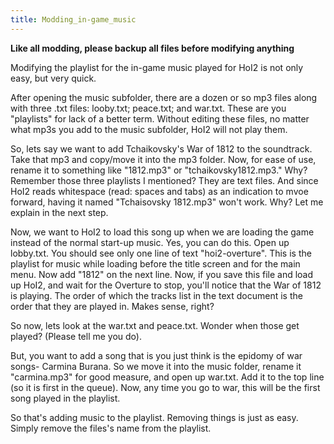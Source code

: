 ```yaml
---
title: Modding_in-game_music
---
```



**Like all modding, please backup all files before modifying anything**

Modifying the playlist for the in-game music played for HoI2 is not only
easy, but very quick.

After opening the music subfolder, there are a dozen or so mp3 files
along with three .txt files: looby.txt; peace.txt; and war.txt. These
are you "playlists" for lack of a better term. Without editing these
files, no matter what mp3s you add to the music subfolder, HoI2 will not
play them.

So, lets say we want to add Tchaikovsky's War of 1812 to the soundtrack.
Take that mp3 and copy/move it into the mp3 folder. Now, for ease of
use, rename it to something like "1812.mp3" or "tchaikovsky1812.mp3."
Why? Remember those three playlists I mentioned? They are text files.
And since HoI2 reads whitespace (read: spaces and tabs) as an indication
to mvoe forward, having it named "Tchaisovsky 1812.mp3" won't work. Why?
Let me explain in the next step.

Now, we want to HoI2 to load this song up when we are loading the game
instead of the normal start-up music. Yes, you can do this. Open up
lobby.txt. You should see only one line of text "hoi2-overture". This is
the playlist for music while loading before the title screen and for the
main menu. Now add "1812" on the next line. Now, if you save this file
and load up HoI2, and wait for the Overture to stop, you'll notice that
the War of 1812 is playing. The order of which the tracks list in the
text document is the order that they are played in. Makes sense, right?

So now, lets look at the war.txt and peace.txt. Wonder when those get
played? (Please tell me you do).

But, you want to add a song that is you just think is the epidomy of war
songs- Carmina Burana. So we move it into the music folder, rename it
"carmina.mp3" for good measure, and open up war.txt. Add it to the top
line (so it is first in the queue). Now, any time you go to war, this
will be the first song played in the playlist.

So that's adding music to the playlist. Removing things is just as easy.
Simply remove the files's name from the playlist.
